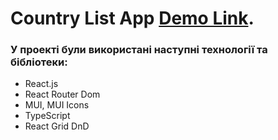 # Country List App [Demo Link](https://Ivanenko1402.github.io/country-list).

### У проекті були використані наступні технології та бібліотеки:

* React.js
* React Router Dom
* MUI, MUI Icons
* TypeScript
* React Grid DnD
